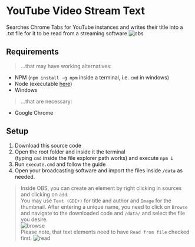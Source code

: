 # YouTube Video Stream Text
Searches Chrome Tabs for YouTube instances and writes their title into a .txt file for it to be read from a streaming software
![obs](https://github.com/ItsLeMax/YouTube-Video-Stream-Text/assets/80857459/5c6c2c65-1320-4976-8cc4-4a810ed3653c)

## Requirements
> ...that may have working alternatives:
- NPM (`npm install -g npm` inside a terminal, i.e. `cmd` in windows)
- Node (executable [here](https://nodejs.org/en/download/))
- Windows
> ...that are necessary:
- Google Chrome

## Setup
1. Download this source code
2. Open the root folder and inside it the terminal\
(typing `cmd` inside the file explorer path works) and execute `npm i`
3. Run `execute.cmd` and follow the guide
4. Open your broadcasting software and import the files inside `/data` as needed.
> Inside OBS, you can create an element by right clicking in sources and clicking on `add`.\
You may use `Text (GDI+)` for title and author and `Image` for the thumbnail. After entering a unique name, you need to click on `Browse` and navigate to the downloaded code and `/data/` and select the file you desire.\
![browse](https://github.com/ItsLeMax/YouTube-Video-Stream-Text/assets/80857459/14256f1c-9139-4e28-819f-9b2ab617a3c9)\
> Please note, that text elements need to have `Read from file` checked first.
![read](https://github.com/ItsLeMax/YouTube-Video-Stream-Text/assets/80857459/10bc5f08-952a-406d-a877-06a59a3a2e84)